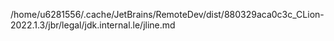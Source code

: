 /home/u6281556/.cache/JetBrains/RemoteDev/dist/880329aca0c3c_CLion-2022.1.3/jbr/legal/jdk.internal.le/jline.md